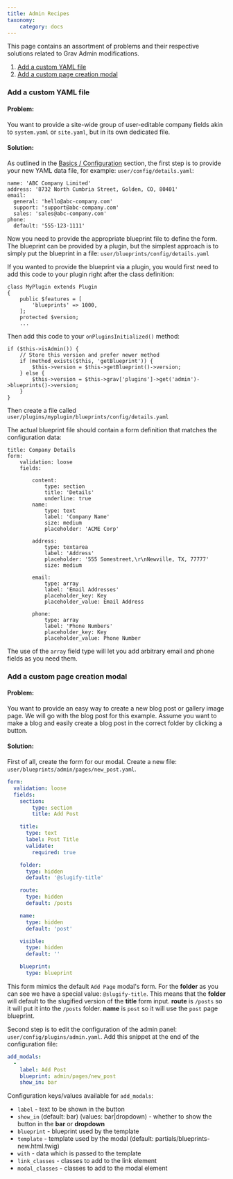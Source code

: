 ```yaml
---
title: Admin Recipes
taxonomy:
    category: docs
---
```


This page contains an assortment of problems and their respective solutions related to Grav Admin modifications.

1. [Add a custom YAML file](#add-a-custom-yaml-file)
2. [Add a custom page creation modal](#add-a-custom-page-creation-modal)


### Add a custom YAML file

#### Problem:

You want to provide a site-wide group of user-editable company fields akin to `system.yaml` or `site.yaml`, but in its own dedicated file.

#### Solution:

As outlined in the [Basics / Configuration](/basics/grav-configuration#other-configuration-settings-and-files) section, the first step is to provide your new YAML data file, for example: `user/config/details.yaml`:

```
name: 'ABC Company Limited'
address: '8732 North Cumbria Street, Golden, CO, 80401'
email:
  general: 'hello@abc-company.com'
  support: 'support@abc-company.com'
  sales: 'sales@abc-company.com'
phone:
  default: '555-123-1111'
```

Now you need to provide the appropriate blueprint file to define the form.  The blueprint can be provided by a plugin, but the simplest approach is to simply put the blueprint in a file: `user/blueprints/config/details.yaml`

If you wanted to provide the blueprint via a plugin, you would first need to add this code to your plugin right after the class definition:

```
class MyPlugin extends Plugin
{
    public $features = [
        'blueprints' => 1000,
    ];
    protected $version;
    ...
```

Then add this code to your `onPluginsInitialized()` method:

```
if ($this->isAdmin()) {
    // Store this version and prefer newer method
    if (method_exists($this, 'getBlueprint')) {
        $this->version = $this->getBlueprint()->version;
    } else {
        $this->version = $this->grav['plugins']->get('admin')->blueprints()->version;
    }
}
```

Then create a file called `user/plugins/myplugin/blueprints/config/details.yaml`

The actual blueprint file should contain a form definition that matches the configuration data:

```
title: Company Details
form:
    validation: loose
    fields:

        content:
            type: section
            title: 'Details'
            underline: true
        name:
            type: text
            label: 'Company Name'
            size: medium
            placeholder: 'ACME Corp'

        address:
            type: textarea
            label: 'Address'
            placeholder: '555 Somestreet,\r\nNewville, TX, 77777'
            size: medium

        email:
            type: array
            label: 'Email Addresses'
            placeholder_key: Key
            placeholder_value: Email Address

        phone:
            type: array
            label: 'Phone Numbers'
            placeholder_key: Key
            placeholder_value: Phone Number
```

The use of the `array` field type will let you add arbitrary email and phone fields as you need them.

### Add a custom page creation modal

#### Problem:

You want to provide an easy way to create a new blog post or gallery image page. We will go with the blog post for this example. Assume you want to make a blog and easily create a blog post in the correct folder by clicking a button.

#### Solution:

First of all, create the form for our modal. Create a new file: `user/blueprints/admin/pages/new_post.yaml`.

```yaml
form:
  validation: loose
  fields:
    section:
        type: section
        title: Add Post

    title:
      type: text
      label: Post Title
      validate:
        required: true

    folder:
      type: hidden
      default: '@slugify-title'

    route:
      type: hidden
      default: /posts

    name:
      type: hidden
      default: 'post'

    visible:
      type: hidden
      default: ''

    blueprint:
      type: blueprint
```

This form mimics the default `Add Page` modal's form. For the **folder** as you can see we have a special value: `@slugify-title`. This means that the **folder** will default to the slugified version of the **title** form input. **route** is `/posts` so it will put it into the `/posts` folder. **name** is `post` so it will use the `post` page blueprint.

Second step is to edit the configuration of the admin panel: `user/config/plugins/admin.yaml`. Add this snippet at the end of the configuration file:

```yaml
add_modals:
  -
    label: Add Post
    blueprint: admin/pages/new_post
    show_in: bar
```

Configuration keys/values available for `add_modals`:

- `label` - text to be shown in the button
- `show_in` (default: bar) (values: bar|dropdown) - whether to show the button in the **bar** or **dropdown**
- `blueprint` - blueprint used by the template
- `template` - template used by the modal (default: partials/blueprints-new.html.twig)
- `with` - data which is passed to the template
- `link_classes` - classes to add to the link element
- `modal_classes` - classes to add to the modal element
